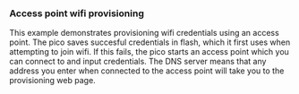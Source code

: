### Access point wifi provisioning

This example demonstrates provisioning wifi credentials using an access point. The pico saves succesful credentials in flash, which it first uses when attempting to join wifi. If this fails, the pico starts an access point which you can connect to and input credentials. The DNS server means that any address you enter when connected to the access point will take you to the provisioning web page. 

